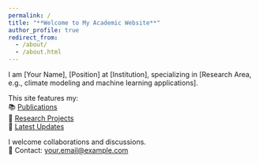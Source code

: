 ```yaml
---
permalink: /
title: "**Welcome to My Academic Website**"
author_profile: true
redirect_from: 
  - /about/
  - /about.html
---
```


I am [Your Name], [Position] at [Institution], specializing in [Research Area, e.g., climate modeling and machine learning applications].  

This site features my:  
📚 [Publications](/publications)  
🔬 [Research Projects](/projects)  
🌱 [Latest Updates](/news)  

I welcome collaborations and discussions.  
📧 Contact: your.email@example.com  


